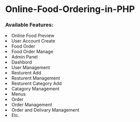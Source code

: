 # Online-Food-Ordering-in-PHP



### Available Features:

<li> Online Food Preview
<li> User Account Create
<li> Food Order 
<li> Food Order Manage
<li> Admin Panel
<li> Dashbord
<li> User Management
<li> Resturent Add
<li> Resturent Management
<li> Resturent Category Add
<li> Catagory Management
<li> Menus
<li> Order
<li> Order Management
<li> Order and Delivary Management
<li> Etc.


